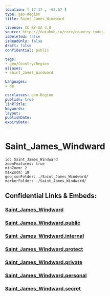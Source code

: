 ```yaml
---
location: [ 17.17 , -62.57 ] 
type: geo-Region
title: Saint_James_Windward

license: CC BY-SA 4.0
source: https://datahub.io/core/country-codes
isDeleted: false
isReadOnly: false
draft: false
confidential: public

tags:
- geo/Country/Region
aliases:
- Saint_James_Windward

Languages:
- de

cssclasses: geo-Region
publish: true
linkTitle: 
keywords: 
layout: 
publishDate: 
expiryDate: 
---
```


# Saint_James_Windward

```leaflet
id: Saint_James_Windward
zoomFeatures: true 
minZoom: 2 
maxZoom: 18
geojsonFolder: ./Saint_James_Windward/
markerFolder: ./Saint_James_Windward/
```


## Confidential Links & Embeds: 

### [Saint_James_Windward](/_Standards/Earth/Continent/America~Caribbean/Saint_Kitts_and_Nevis~Islands/parishes~Saint_Kitts_and_Nevis/Saint_James_Windward.md) 

### [Saint_James_Windward.public](/_public/Earth/Continent/America~Caribbean/Saint_Kitts_and_Nevis~Islands/parishes~Saint_Kitts_and_Nevis/Saint_James_Windward.public.md) 

### [Saint_James_Windward.internal](/_internal/Earth/Continent/America~Caribbean/Saint_Kitts_and_Nevis~Islands/parishes~Saint_Kitts_and_Nevis/Saint_James_Windward.internal.md) 

### [Saint_James_Windward.protect](/_protect/Earth/Continent/America~Caribbean/Saint_Kitts_and_Nevis~Islands/parishes~Saint_Kitts_and_Nevis/Saint_James_Windward.protect.md) 

### [Saint_James_Windward.private](/_private/Earth/Continent/America~Caribbean/Saint_Kitts_and_Nevis~Islands/parishes~Saint_Kitts_and_Nevis/Saint_James_Windward.private.md) 

### [Saint_James_Windward.personal](/_personal/Earth/Continent/America~Caribbean/Saint_Kitts_and_Nevis~Islands/parishes~Saint_Kitts_and_Nevis/Saint_James_Windward.personal.md) 

### [Saint_James_Windward.secret](/_secret/Earth/Continent/America~Caribbean/Saint_Kitts_and_Nevis~Islands/parishes~Saint_Kitts_and_Nevis/Saint_James_Windward.secret.md)

